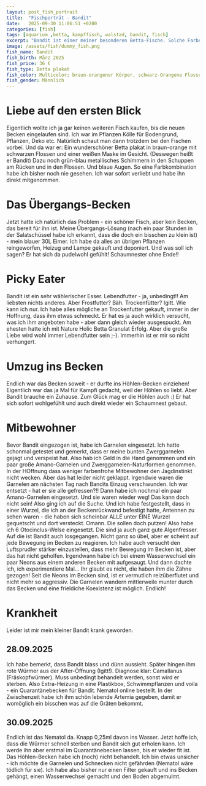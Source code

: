 ```yaml
---
layout: post_fish_portrait
title:  "Fischporträt - Bandit"
date:   2025-09-30 11:06:51 +0200
categories: [fish]
tags: [aquarium ,betta, kampffisch, walstad, bandit, fisch]
excerpt: "Bandit ist einer meiner besonderen Betta-Fische. Solche Farben habe ich noch nicht gesehen."
image: /assets/fish/dummy_fish.png
fish_name: Bandit
fish_birth: März 2025
fish_price: 36 €
fish_type: Betta plakat
fish_color: Multicolor; braun-orangener Körper, schwarz-Orangene Flossen. Weiße Maske im Gesicht. Grün-blau metallisches Schimmern in den Schuppen am Rücken und in den Flossen. Blaue Augen.
fish_gender: Männlich
---
```

# Liebe auf den ersten Blick
Eigentlich wollte ich ja gar keinen weiteren Fisch kaufen, bis die neuen Becken eingelaufen sind. Ich war im Pflanzen Kölle für 
Bodengrund, Pflanzen, Deko etc. Natürlich schaut man dann trotzdem bei den Fischen vorbei. Und da war er: Ein wunderschöner Betta plakat in braun-orange mit schwarzen Flossen und einer weißen Maske im Gesicht. (Deswegen heißt er Bandit) Dazu noch grün-blau metallisches Schimmern in den Schuppen am Rücken und in den Flossen. Und blaue Augen. So eine Farbkombination habe ich bisher noch nie gesehen. Ich war sofort verliebt und habe ihn direkt mitgenommen.

# Das Übergangs-Becken
Jetzt hatte ich natürlich das Problem - ein schöner Fisch, aber kein Becken, das bereit für ihn ist. 
Meine Übergangs-Lösung (nach ein paar Stunden in der Salatschüssel habe ich erkannt, dass die doch ein bisschen zu klein ist) - mein blauer 30L Eimer.
Ich habe da alles an übrigen Pflanzen reingeworfen, Heizug und Lampe gekauft und deponiert. Und was soll ich sagen? Er hat sich da pudelwohl gefühlt! Schaumnester ohne Ende!!

# Picky Eater
Bandit ist ein sehr wählerischer Esser. Lebendfutter - ja, unbedingt!! Am liebsten nichts anderes. Aber Frostfutter? Bäh. Trockenfütter? Igitt. Wie kann ich nur.
Ich habe alles mögliche an Trockenfutter gekauft, immer in der Hoffnung, dass ihm etwas schmeckt. Er hat es ja auch wirklich versucht, was ich ihm angeboten habe - aber dann gleich wieder ausgespuckt.
Am ehesten hatte ich mit Nature Holic Betta Granulat Erfolg. Aber die große Liebe wird wohl immer Lebendfutter sein ;-). Immerhin ist er mir so nicht verhungert.

# Umzug ins Becken
Endlich war das Becken soweit - er durfte ins Höhlen-Becken einziehen! Eigentlich war das ja Mal für Kampfi gedacht, weil der Höhlen so liebt. Aber Bandit brauche ein Zuhause.
Zum Glück mag er die Höhlen auch :)
Er hat sich sofort wohlgefühlt und auch direkt wieder ein Schaumnest gebaut.

# Mitbewohner
Bevor Bandit eingezogen ist, habe ich Garnelen eingesetzt. Ich hatte schonmal getestet und gemerkt, dass er meine bunten Zwerggarnelen gejagt und verspeist hat. Also hab ich Geld in die Hand genommen und ein paar große Amano-Garnelen und Zwerggarnelen-Naturformen genommen. In der HOffnung dass weniger farbenfrohe Mitbewohner den Jagdinstinkt nicht wecken.
Aber das hat leider nicht geklappt. Irgendwie waren die Garnelen am nächsten Tag nach Bandits Einzug verschwunden. Ich war entsetzt -  hat er sie alle gefressen?!!
Dann habe ich nochmal ein paar Amano-Garnelen eingesetzt. Und sie waren wieder weg! Das kann doch nicht sein! Also ging ich auf die Suche.
Und ich habe festgestellt, dass in einer Wurzel, die ich an der Beckenrückwand befestigt hatte, Antennen zu sehen waren - die haben sich scheinbar ALLE unter EINE Wurzel gequetscht und dort versteckt. Omann. Die sollen doch putzen!
Also habe ich 6 Otocinclus-Welse eingesetzt. Die sind ja auch ganz gute Algenfresser. Auf die ist Bandit auch losgegangen. Nicht ganz so übel, aber er scheint auf jede Bewegung im Becken zu reagieren. Ich habe auch versucht den Luftsprudler stärker einzustellen, dass mehr Bewegung im Becken ist, aber das hat nicht geholfen.
Irgendwann habe ich bei einem Wasserwechsel ein paar Neons aus einem anderen Becken mit aufgesaugt. Und dann dachte ich, ich experimentiere Mal... 
Ihr glaubt es nicht, die haben ihm die Zähne gezogen! Seit die Neons im Becken sind, ist er vermutlich reizüberflutet und nicht mehr so aggressiv. Die Garnelen wandern mittlerweile munter durch das Becken und eine frieldiche Koexistenz ist möglich. Endlich!

# Krankheit
Leider ist mir mein kleiner Bandit krank geworden.
## 28.09.2025
Ich habe bemerkt, dass Bandit blass und dünn aussieht. Später hingen ihm rote Würmer aus der After-Öffnung (Igitt!).
Diagnose klar: Camallanus (Fräskopfwürmer). Muss unbedingt behandelt werden, sonst wird er sterben.
Also Extra-Heizung in eine Plastikbox, Schwimmpflanzen und voila - ein Quarantänebecken für Bandit.
Nematol online bestellt. In der Zwischenzeit habe ich ihm schön lebende Artemia gegeben, damit er womöglich ein bisschen was auf die Gräten bekommt.
## 30.09.2025
Endlich ist das Nematol da. Knapp 0,25ml davon ins Wasser. Jetzt hoffe ich, dass die Würmer schnell sterben und Bandit sich gut erholen kann.
Ich werde ihn aber erstmal im Quarantänebecken lassen, bis er wieder fit ist. Das Höhlen-Becken habe ich (noch) nicht behandelt. Ich bin etwas unsicher - ich möchte die Garnelen und Schnecken nicht gefährden (Nematol wäre tödlich für sie).
Ich habe also bisher nur einen Filter gekauft und ins Becken gehängt, einen Wasserwechsel gemacht und den Boden abgemulmt.
